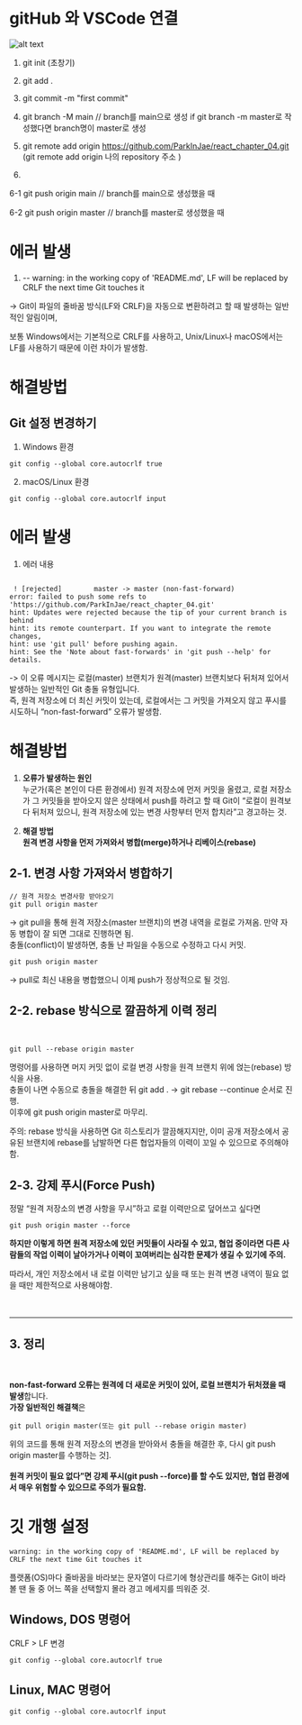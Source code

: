 
# gitHub 와 VSCode 연결
  
![alt text](image.png)

 1. git init (초창기) 
 2. git add . 
 3. git commit -m "first commit"
 4. git branch -M main // branch를 main으로 생성 
 if git branch -m master로 작성했다면 branch명이 master로 생성
 5. git remote add origin https://github.com/ParkInJae/react_chapter_04.git
 (git remote add origin 나의 repository 주소 )

 6.
   6-1 git push origin main // branch를 main으로 생성했을 때 

   6-2  git push origin master // branch를 master로 생성했을 때 
 
 # 에러 발생 
 1.  -- warning: in the working copy of 'README.md', LF will be replaced by CRLF 
the next time Git touches it 

->  Git이 파일의 줄바꿈 방식(LF와 CRLF)을 자동으로 변환하려고 할 때 발생하는 일반적인 알림이며,

보통 Windows에서는 기본적으로 CRLF를 사용하고, Unix/Linux나 macOS에서는 LF를 사용하기 때문에 이런 차이가 발생함. 

# 해결방법 
<h2>Git 설정 변경하기 </h2>

1. Windows 환경
```
git config --global core.autocrlf true
```

2. macOS/Linux 환경 
```
git config --global core.autocrlf input
```

# 에러 발생 
1.  에러 내용 
```

 ! [rejected]        master -> master (non-fast-forward)
error: failed to push some refs to 'https://github.com/ParkInJae/react_chapter_04.git'
hint: Updates were rejected because the tip of your current branch is behind
hint: its remote counterpart. If you want to integrate the remote changes,
hint: use 'git pull' before pushing again.
hint: See the 'Note about fast-forwards' in 'git push --help' for details.

```

->  이 오류 메시지는 로컬(master) 브랜치가 원격(master) 브랜치보다 뒤처져 있어서 발생하는 일반적인 Git 충돌 유형입니다.<br/>
 즉, 원격 저장소에 더 최신 커밋이 있는데, 로컬에서는 그 커밋을 가져오지 않고 푸시를 시도하니 “non-fast-forward” 오류가 발생함. <br/>

# 해결방법 

1. **오류가 발생하는 원인** <br/>
누군가(혹은 본인이 다른 환경에서) 원격 저장소에 먼저 커밋을 올렸고,
로컬 저장소가 그 커밋들을 받아오지 않은 상태에서 push를 하려고 할 때
Git이 “로컬이 원격보다 뒤처져 있으니, 원격 저장소에 있는 변경 사항부터 먼저 합치라”고 경고하는 것. <br/>

2. **해결 방법** <br/>
**원격 변경 사항을 먼저 가져와서 병합(merge)하거나 리베이스(rebase)**

**<h2> 2-1. 변경 사항 가져와서 병합하기 </h2>**
```
// 원격 저장소 변경사항 받아오기 
git pull origin master
```

-> git pull을 통해 원격 저장소(master 브랜치)의 변경 내역을 로컬로 가져옴.
만약 자동 병합이 잘 되면 그대로 진행하면 됨.<br/>
충돌(conflict)이 발생하면, 충돌 난 파일을 수동으로 수정하고 다시 커밋.<br/>


```
git push origin master

```

-> pull로 최신 내용을 병합했으니 이제 push가 정상적으로 될 것임. <br/>


**<h2> 2-2. rebase 방식으로 깔끔하게 이력 정리 </h2>** <br/>

```
git pull --rebase origin master
```
명령어를 사용하면 머지 커밋 없이 로컬 변경 사항을 원격 브랜치 위에 얹는(rebase) 방식을 사용. <br/>
충돌이 나면 수동으로 충돌을 해결한 뒤 git add . → git rebase --continue 순서로 진행. <br/>
이후에 git push origin master로 마무리. <br/>

주의: rebase 방식을 사용하면 Git 히스토리가 깔끔해지지만, 이미 공개 저장소에서 공유된 브랜치에 rebase를 남발하면 다른 협업자들의 이력이 꼬일 수 있으므로 주의해야함. <br/>

**<h2> 2-3. 강제 푸시(Force Push)</h2>** 
정말 “원격 저장소의 변경 사항을 무시”하고 로컬 이력만으로 덮어쓰고 싶다면

```
git push origin master --force

```

**하지만 이렇게 하면 원격 저장소에 있던 커밋들이 사라질 수 있고, 협업 중이라면 다른 사람들의 작업 이력이 날아가거나 이력이 꼬여버리는 심각한 문제가 생길 수 있기에 주의.** <br/>

따라서, 개인 저장소에서 내 로컬 이력만 남기고 싶을 때 또는 원격 변경 내역이 필요 없을 때만 제한적으로 사용해야함. <br/>
<br/><br/>

<hr>
<h2> 3. 정리 </h2>
<br/>

**non-fast-forward 오류는 원격에 더 새로운 커밋이 있어, 로컬 브랜치가 뒤처졌을 때 발생**합니다. <br/>
**가장 일반적인 해결책**은

```
git pull origin master(또는 git pull --rebase origin master)
```

위의 코드를 통해 원격 저장소의 변경을 받아와서 충돌을 해결한 후, 다시 git push origin master를 수행하는 것].<br/>
<br/>
**원격 커밋이 필요 없다”면 강제 푸시(git push --force)를 할 수도 있지만, 협업 환경에서 매우 위험할 수 있으므로 주의가 필요함.** <br/>

# 깃 개행 설정 

```
warning: in the working copy of 'README.md', LF will be replaced by CRLF the next time Git touches it 
```

플랫폼(OS)마다 줄바꿈을 바라보는 문자열이 다르기에 형상관리를 해주는 Git이 바라볼 땐 둘 중 어느 쪽을 선택할지 몰라 경고 메세지를 띄워준 것.

<h2>Windows, DOS 명령어</h2>
CRLF > LF 변경

```
git config --global core.autocrlf true 
```


<h2>Linux, MAC 명령어</h2>

```
git config --global core.autocrlf input
```